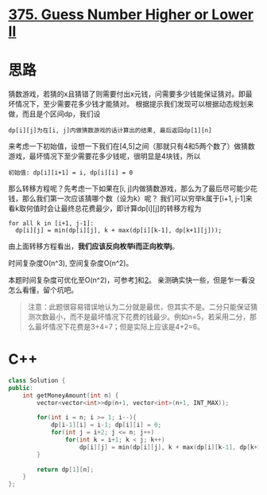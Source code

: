 # [375. Guess Number Higher or Lower II](https://leetcode.com/problems/guess-number-higher-or-lower-ii/)

# 思路

猜数游戏，若猜的x且猜错了则需要付出x元钱，问需要多少钱能保证猜对。即最坏情况下，至少需要花多少钱才能猜对。
根据提示我们发现可以根据动态规划来做，而且是个区间dp，我们设
```
dp[i][j]为在[i, j]内做猜数游戏的话计算出的结果, 最后返回dp[1][n]
```
来考虑一下初始值，设想一下我们在[4,5]之间（那就只有4和5两个数了）做猜数游戏，最坏情况下至少需要花多少钱呢，很明显是4块钱，所以
```
初始值: dp[i][i+1] = i, dp[i][i] = 0
```
那么转移方程呢？先考虑一下如果在[i, j]内做猜数游戏，那么为了最后尽可能少花钱，那么我们第一次应该猜哪个数（设为k）呢？
我们可以穷举k属于[i+1, j-1]来看k取何值时会让最终总花费最少，即计算dp[i][j]的转移方程为
```
for all k in [i+1, j-1]:
  dp[i][j] = min(dp[i][j], k + max(dp[i][k-1], dp[k+1][j]));
```

由上面转移方程看出，**我们应该反向枚举i而正向枚举j**。

时间复杂度O(n^3), 空间复杂度O(n^2)。

本题时间复杂度可优化至O(n^2)，可参考[1](https://artofproblemsolving.com/community/c296841h1273742)和[2](https://blog.csdn.net/Site1997/article/details/100168676)。
亲测确实快一些，但是乍一看没怎么看懂，留个坑吧。

> 注意：此题很容易错误地认为二分就是最优，但其实不是。二分只能保证猜测次数最小，而不是最坏情况下花费的钱最少。例如n=5，若采用二分，那么最坏情况下花费是3+4=7；但是实际上应该是4+2=6。

# C++
``` C++
class Solution {
public:
    int getMoneyAmount(int n) {
        vector<vector<int>>dp(n+1, vector<int>(n+1, INT_MAX));
        
        for(int i = n; i >= 1; i--){
            dp[i-1][i] = i-1; dp[i][i] = 0;
            for(int j = i+2; j <= n; j++)
                for(int k = i+1; k < j; k++)                    
                    dp[i][j] = min(dp[i][j], k + max(dp[i][k-1], dp[k+1][j]));
        }
        
        return dp[1][n];
    }
};
```

